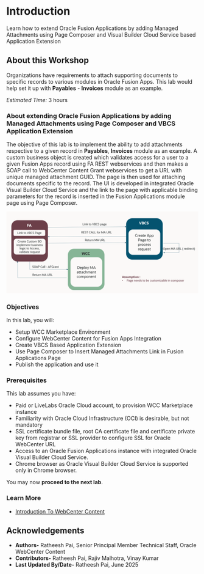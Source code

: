 # Introduction

Learn how to extend Oracle Fusion Applications by adding Managed Attachments using Page Composer and Visual Builder Cloud Service based Application Extension

## About this Workshop

Organizations have requirements to attach supporting documents to specific records to various modules in Oracle Fusion Apps. This lab would help set it up with **Payables** - **Invoices** module as an example.

*Estimated Time:* 3 hours

### **About extending Oracle Fusion Applications by adding Managed Attachments using Page Composer and VBCS Application Extension**

The objective of this lab is to implement the ability to add attachments respective to a given record in **Payables**, **Invoices** module as an example. A custom business object is created which validates access for a user to a given Fusion Apps record using FA REST webservices and then makes a SOAP call to WebCenter Content Grant webservices to get a URL with unique managed attachment GUID. The page is then used for attaching documents specific to the record. The UI is developed in integrated Oracle Visual Builder Cloud Service and the link to the page with applicable binding parameters for the record is inserted in the Fusion Applications module page using Page Composer.  

![This image shows Architecture Of Managed Attachments Using VBCS and Page Composer](images/arch-diagram.png "Architecture Of Managed Attachments Using VBCS and Page Composer")

### **Objectives**

In this lab, you will:

* Setup WCC Marketplace Environment
* Configure WebCenter Content for Fusion Apps Integration
* Create VBCS Based Application Extension
* Use Page Composer to Insert Managed Attachments Link in Fusion Applications Page
* Publish the application and use it

### **Prerequisites**

This lab assumes you have:

* Paid or LiveLabs Oracle Cloud account, to provision WCC Marketplace instance
* Familiarity with Oracle Cloud Infrastructure (OCI) is desirable, but not mandatory
* SSL certificate bundle file, root CA certificate file and certificate private key from registrar or SSL provider to configure SSL for Oracle WebCenter URL
* Access to an Oracle Fusion Applications instance with integrated Oracle Visual Builder Cloud Service.
* Chrome browser as Oracle Visual Builder Cloud Service is supported only in Chrome browser.

You may now **proceed to the next lab**.

### **Learn More**

* [Introduction To WebCenter Content](https://docs.oracle.com/en/middleware/webcenter/content/12.2.1.4/index.html)

## Acknowledgements

* **Authors-** Ratheesh Pai, Senior Principal Member Technical Staff, Oracle WebCenter Content
* **Contributors-** Ratheesh Pai, Rajiv Malhotra, Vinay Kumar
* **Last Updated By/Date-** Ratheesh Pai, June 2025
